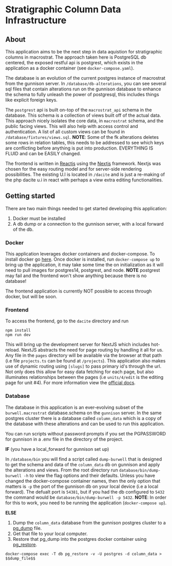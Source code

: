 # Stratigraphic Column Data Infrastructure

## About

This application aims to be the next step in data aquistion for stratigraphic columns in macrostrat. The approach taken here is PostgreSQL db centered, the exposed restful api is postgrest, which exists in the application as a docker container (see `docker-compose.yaml`).

The database is an evolution of the current postgres instance of macrostrat from the gunnison server. In `/database/db-alterations`, you can see several sql files that contain alterations run on the gunnison database to enhance the schema to fully unleash the power of postgresql, this includes things like explicit foreign keys.

The `postgrest` api is built on-top of the `macrostrat_api` schema in the database. This schema is a collection of views built off of the actual data. This approach nicely isolates the core data, in `macrostrat` schema, and the public facing views. This will also help with access control and authentication. A list of all custom views can be found in `/database/fixtures/views.sql`. **NOTE**: Some of the fk alterations deletes some rows in relation tables, this needs to be addressed to see which keys are conflicting before anything is put into production. EVERYTHING IS FLUID and can be EASILY changed.

The frontend is written in [Reactjs](https://reactjs.org/) using the [Nextjs](https://nextjs.org/) framework. Nextjs was chosen for the easy routing model and for server-side rendering possibilities. The existing U.I is located in `/dacite` and is just a re-making of the php dacite u.i in react with perhaps a view extra editing functionalities.

## Getting started

There are two main things needed to get started developing this application:

1.  Docker must be installed
2.  A db dump or a connection to the gunnison server, with a local forward of the db.

### Docker

This application leverages docker containers and docker-compose. To install docker go [here](https://www.docker.com/get-started). Once docker is installed, run `docker-compose up` to bring up the application, it may take some time the on initialization as it will need to pull images for postgres14, postgrest, and node. **NOTE** postgrest may fail and the frontend won't show anything because there is no database!

The frontend application is currently NOT possible to access through docker, but will be soon.

### Frontend

To access the frontend, go to the `dacite` directory and run

```
npm install
npm run dev
```

This will bring up the development server for NextJS which includes hot-reload. NextJS abstracts the need for page routing by handling it all for us. Any file in the `pages` directory will be available via the browser at that path (i.e file `projects.ts` can be found at `/projects`). This application also makes use of dynamic routing using `[slugs]` to pass primary id's through the url. Not only does this allow for easy data fetching for each page, but also illuminates relationships between the pages (i.e `units/4/edit` is the editing page for unit #4). For more information view the [official docs](https://nextjs.org/docs/routing/dynamic-routes).

### Database

The database in this application is an ever-evolving subset of the `burwell.macrostrat` database.schema on the `gunnison` server. In the same postgres cluster there is a database called `column_data` which is a copy of the database with these alterations and can be used to run this application.

You can run scripts without password prompts if you set the PGPASSWORD for gunnison in a .env file in the directory of the project.

**IF** (you have a local_forward for gunnison set up)

In `/database/bin` you will find a script called `dump-burwell` that is designed to get the schema and data of the `column_data` db on gunnison and apply the alterations and views. From the root directory run `database/bin/dump-burwell -h` to view the flag options and their defaults. Unless you have changed the docker-compose container names, then the only option that matters is `-p` the port of the gunnison db on your local device (i.e a local forward). The defualt port is `54381`, but if you had the db configured to `5432` the command would be `database/bin/dump-burwell -p 5432`. **NOTE**: In order for this to work, you need to be running the application (`docker-compose up`).

**ELSE**

1. Dump the `column_data` database from the gunnison postgres cluster to a [pg_dump](https://www.postgresql.org/docs/current/app-pgdump.html) file.
2. Get that file to your local computer.
3. Restore that pg_dump into the postgres docker container using [pg_restore](https://www.postgresql.org/docs/current/app-pgrestore.html).

```
docker-compose exec -T db pg_restore -v -U postgres -d column_data > $$dump_file$$
```
